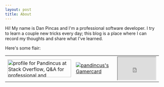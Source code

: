 ```yaml
---
layout: post
title: About
---
```


Hi! My name is Dan Pincas and I'm a professional software developer. I try to learn a couple new tricks every day; this blog is a place where I can record my thoughts and share what I've learned.

Here's some flair:

<table class="flair">
    <td><a href="http://stackoverflow.com/users/2273/pandincus"> <img src="http://stackoverflow.com/users/flair/2273.png?theme=dark" width="208" height="58" alt="profile for Pandincus at Stack Overflow, Q&amp;A for professional and enthusiast programmers" title="profile for Pandincus at Stack Overflow, Q&amp;A for professional and enthusiast programmers" /> </a></td>
    <td><a href="http://live.xbox.com/en-US/MyXbox/Profile?gamertag=pandincus"><img src="http://www.xboxgamertag.com/gamercard/pandincus/newnxe/card.png" alt="pandincus's Gamercard" title="pandincus's Gamercard" border="0/" /></a></td>
    <td><iframe src="http://www.codility.com//cert/badge/cert9T93VJ-727C5M7V8M3XG8G8/" width="125" height="75"> &amp;lt;a href="http://www.codility.com//cert/view/cert9T93VJ-727C5M7V8M3XG8G8/" data-mce-href="http://www.codility.com//cert/view/cert9T93VJ-727C5M7V8M3XG8G8/"&amp;gt;Codility badge&amp;lt;/a&amp;gt; </iframe></td>
</table>